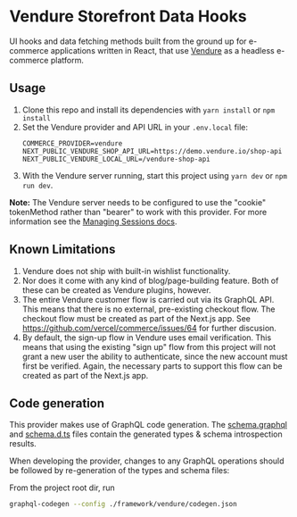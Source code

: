 # Vendure Storefront Data Hooks

UI hooks and data fetching methods built from the ground up for e-commerce applications written in React, that use [Vendure](http://vendure.io/) as a headless e-commerce platform.

## Usage

1. Clone this repo and install its dependencies with `yarn install` or `npm install`
2. Set the Vendure provider and API URL in your `.env.local` file:
   ```
   COMMERCE_PROVIDER=vendure
   NEXT_PUBLIC_VENDURE_SHOP_API_URL=https://demo.vendure.io/shop-api
   NEXT_PUBLIC_VENDURE_LOCAL_URL=/vendure-shop-api
   ```
3. With the Vendure server running, start this project using `yarn dev` or `npm run dev`.

**Note:** The Vendure server needs to be configured to use the "cookie" tokenMethod rather than "bearer" to work with this provider. For more information see the [Managing Sessions docs](https://www.vendure.io/docs/storefront/managing-sessions/).

## Known Limitations

1. Vendure does not ship with built-in wishlist functionality.
2. Nor does it come with any kind of blog/page-building feature. Both of these can be created as Vendure plugins, however.
3. The entire Vendure customer flow is carried out via its GraphQL API. This means that there is no external, pre-existing checkout flow. The checkout flow must be created as part of the Next.js app. See https://github.com/vercel/commerce/issues/64 for further discusion.
4. By default, the sign-up flow in Vendure uses email verification. This means that using the existing "sign up" flow from this project will not grant a new user the ability to authenticate, since the new account must first be verified. Again, the necessary parts to support this flow can be created as part of the Next.js app.

## Code generation

This provider makes use of GraphQL code generation. The [schema.graphql](./schema.graphql) and [schema.d.ts](./schema.d.ts) files contain the generated types & schema introspection results.

When developing the provider, changes to any GraphQL operations should be followed by re-generation of the types and schema files:

From the project root dir, run

```sh
graphql-codegen --config ./framework/vendure/codegen.json
```
